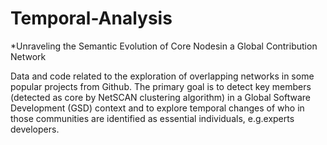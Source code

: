 # Temporal-Analysis

*Unraveling the Semantic Evolution of Core Nodesin a Global Contribution Network

Data and code related to the exploration of overlapping networks in some popular projects from Github. The primary goal is to detect key members (detected as core by NetSCAN clustering algorithm) in a Global Software Development (GSD) context and to explore temporal changes of who in those communities are identified as essential individuals, e.g.experts developers.
